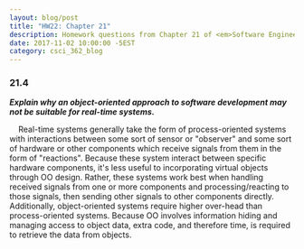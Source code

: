 ```yaml
---
layout: blog/post
title: "HW22: Chapter 21"
description: Homework questions from Chapter 21 of <em>Software Engineering 10th Edition</em>.
date: 2017-11-02 10:00:00 -5EST
category: csci_362_blog
---
```


### 21.4
_**Explain why an object-oriented approach to software development may not be suitable for real-time systems.**_

&nbsp;&nbsp;&nbsp;&nbsp;Real-time systems generally take the form of process-oriented systems with interactions between some sort of sensor or "observer" and some sort of hardware or other components which receive signals from them in the form of "reactions".
Because these system interact between specific hardware components, it's less useful to incorporating virtual objects through OO design. Rather, these systems work best when handling received signals from one or more components and processing/reacting to those signals, then sending other signals to other components directly. Additionally, object-oriented systems require higher over-head than process-oriented systems. Because OO involves information hiding and managing access to object data, extra code, and therefore time, is required to retrieve the data from objects.
